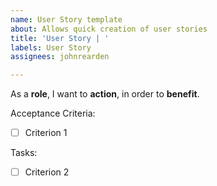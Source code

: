 ```yaml
---
name: User Story template
about: Allows quick creation of user stories
title: 'User Story | '
labels: User Story
assignees: johnrearden

---
```


As a **role**, I want to **action**, in order to **benefit**.

Acceptance Criteria:
- [ ] Criterion 1

Tasks:
- [ ] Criterion 2
